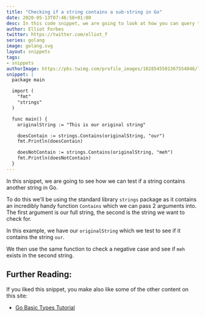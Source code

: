 ```yaml
---
title: "Checking if a string contains a sub-string in Go"
date: 2020-05-13T07:46:58+01:00
desc: In this code snippet, we are going to look at how you can query the underlying system information such as CPU, RAM and   hard drive utilization 
author: Elliot Forbes
twitter: https://twitter.com/elliot_f
series: golang
image: golang.svg
layout: snippets
tags:
- snippets
authorImage: https://pbs.twimg.com/profile_images/1028545501367554048/lzr43cQv_400x400.jpg
snippet: |
  package main

  import (
    "fmt"
    "strings"
  )

  func main() {
    originalString := "This is our original string"

    doesContain := strings.Contains(originalString, "our")
    fmt.Println(doesContain)

    doesNotContain := strings.Contains(originalString, "meh")
    fmt.Println(doesNotContain)
  }
---
```


In this snippet, we are going to see how we can test if a string contains another string in Go.

To do this we'll be using the standard library `strings` package as it contains an incredibly handy function `Contains` which we can pass 2 arguments into. The first argument is our full string, the second is the string we want to check for.

In this example, we have our `originalString` which we test to see if it contains the string `our`. 

We then use the same function to check a negative case and see if `meh` exists in the second string.

## Further Reading:

If you liked this snippet, you make also like some of the other content on this site:

* [Go Basic Types Tutorial](/golang/go-basic-types-tutorial/)